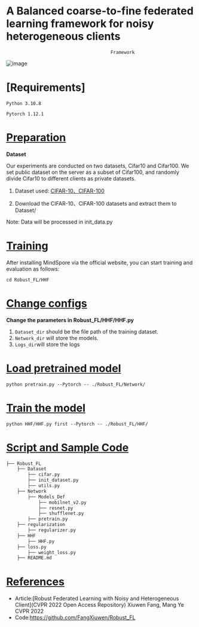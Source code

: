 # A Balanced coarse-to-fine federated learning framework for noisy heterogeneous clients
                                           Framework
 ![image](https://github.com/01jyn/Robust-FL/assets/95575818/1e4d4a8d-4c86-4366-83fe-a8bdf1643e88)

# [Requirements]
    Python 3.10.8  
  
    Pytorch 1.12.1
  
# [Preparation](#contents)  
**Dataset**

  Our experiments are conducted on two datasets, Cifar10 and Cifar100. We set public dataset on the server 
  as a subset of Cifar100, and randomly divide Cifar10 to different clients as private datasets.

  1. Dataset used: [CIFAR-10、CIFAR-100](http://www.cs.toronto.edu/~kriz/cifar.html)

  2. Download the CIFAR-10、CIFAR-100 datasets and extract them to Dataset/

Note: Data will be processed in init_data.py

# [Training](#contents)

After installing MindSpore via the official website, you can start training and evaluation as follows:
```
cd Robust_FL/HHF
```
# [Change configs](#contents)  
  **Change the parameters in Robust_FL/HHF/HHF.py**

1. ```Dataset_dir``` should be the file path of the training dataset.
2.  ```Network_dir``` will store the models. 
3.  ```Logs_dir```will store the logs
   
# [Load pretrained model](#contents)

   ```python pretrain.py --Pytorch -- ./Robust_FL/Network/```

 # [Train the model](#contents)
 ```python HHF/HHF.py first --Pytorch -- ./Robust_FL/HHF/```

# [Script and Sample Code](#contents)
```bash
├── Robust_FL
    ├── Dataset
        ├── cifar.py
        ├── init_dataset.py
        ├── utils.py
    ├── Network
        ├── Models_Def
            ├── mobilnet_v2.py
            ├── resnet.py
            ├── shufflenet.py
        ├── pretrain.py
    ├── regularization
        ├── regularizer.py
    ├── HHF
        ├── HHF.py       
    ├── loss.py
        ├── weight_loss.py
    ├── README.md
```
# [References](#contents)
- Article:[Robust Federated Learning with Noisy and Heterogeneous Client](CVPR 2022 Open Access Repository)
  Xiuwen Fang, Mang Ye CVPR 2022
- Code:https://github.com/FangXiuwen/Robust_FL
